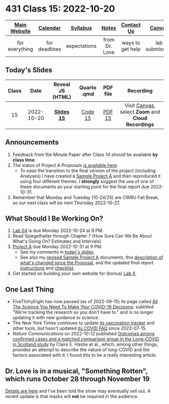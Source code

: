 # 431 Class 15: 2022-10-20

[Main Website](https://thomaselove.github.io/431-2022/) | [Calendar](https://thomaselove.github.io/431-2022/calendar.html) | [Syllabus](https://thomaselove.github.io/431-syllabus-2022/) | [Notes](https://thomaselove.github.io/431-notes/) | [Contact Us](https://thomaselove.github.io/431-2022/contact.html) | [Canvas](https://canvas.case.edu) | [Data and Code](https://github.com/THOMASELOVE/431-data)
:-----------: | :--------------: | :----------: | :---------: | :-------------: | :-----------: | :------------:
for everything | for deadlines | expectations | from Dr. Love | ways to get help | lab submission | for downloads

## Today's Slides

Class | Date | Reveal JS (HTML) | Quarto .qmd | PDF file | Recording
:---: | :--------: | :------: | :------: | :--------: | :-------------:
15 | 2022-10-20 | **[Slides 15](https://thomaselove.github.io/431-slides-2022/class15.html)** | [Code 15](https://thomaselove.github.io/431-slides-2022/class15.qmd) | [PDF 15](431%20Class%2015.pdf) | Visit [Canvas](https://canvas.case.edu/), select **Zoom** and **Cloud Recordings**

## Announcements

1. Feedback from the Minute Paper after Class 14 should be available **by class time**.
2. The status of Project A Proposals [is available here](https://github.com/THOMASELOVE/431-classes-2022/blob/main/projectA/proposal_status.md).
    - To ease the transition to the final version of the project (including Analyses) I have created a [Sample Project A](https://thomaselove.github.io/431-projectA-2022/exampleC.html) and then reproduced it using four different themes. I **strongly** suggest the use of one of these documents as your starting point for the final report due 2022-10-31. 
3. Remember that Monday and Tuesday (10-24/25) are CWRU Fall Break, so our next class will be next Thursday 2022-10-27.

## What Should I Be Working On?

1. [Lab 04](https://github.com/THOMASELOVE/431-labs-2022) is due Monday 2022-10-24 at 9 PM.
2. Read Spiegelhalter through Chapter 7 (How Sure Can We Be About What's Going On? Estimates and Intervals)
3. [Project A](https://thomaselove.github.io/431-projectA-2022/) due Monday 2022-10-31 at 9 PM. 
    - See my comments in [today's slides](https://thomaselove.github.io/431-slides-2022/class15.html).
    - See also my [revised Sample Project A](https://thomaselove.github.io/431-projectA-2022/exampleC.html) documents, this [description of what's changed since the Proposal](https://github.com/THOMASELOVE/431-classes-2022/blob/main/projectA/changes_from_proposal.md), and the updated final report [instructions](https://thomaselove.github.io/431-projectA-2022/report.html) and [checklist](https://thomaselove.github.io/431-projectA-2022/check_final.html).
4. Get started on building your own website for (bonus) [Lab X](https://github.com/THOMASELOVE/431-labs-2022/blob/main/labX.md).

## One Last Thing

- FiveThirtyEight has now paused (as of 2022-09-15) its page called [All The Science You Need To Make Your COVID-19 Decisions](https://projects.fivethirtyeight.com/covid-19-updates/): subtitled "We're tracking the research so you don't have to." and is no longer updating it with new guidance or science.
- The New York Times continues to update [its vaccination tracker](https://www.nytimes.com/interactive/2020/us/covid-19-vaccine-doses.html) and other tools, but hasn't updated [its COVID FAQ](https://www.nytimes.com/explain/2022/coronavirus-questions) since 2022-07-15.
- *Nature Communications* on 2022-10-12 published [Outcomes among confirmed cases and a matched comparison group in the Long-COVID in Scotland study](https://www.nature.com/articles/s41467-022-33415-5) by Claire E. Hastie et al., which, among other things, provides an attempt to describe the nature of long-COVID and the factors associated with it. I found this to be a really interesting article.

## Dr. Love is in a musical, "Something Rotten", which runs October 28 through November 19

[Details are here](https://github.com/THOMASELOVE/theater#theater) and I've been told the show may eventually sell out. A recent update is that masks will **not** be required in the audience.

